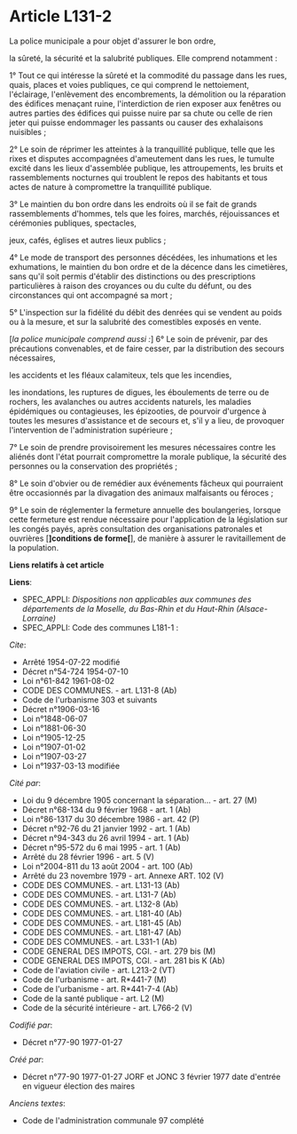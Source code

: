 # Article L131-2

La police municipale a pour objet d'assurer le bon ordre,

la sûreté, la sécurité et la salubrité publiques. Elle comprend notamment :

1° Tout ce qui intéresse la sûreté et la commodité du passage dans les rues, quais, places et voies publiques, ce qui
comprend le nettoiement, l'éclairage, l'enlèvement des encombrements, la démolition ou la réparation des édifices menaçant
ruine, l'interdiction de rien exposer aux fenêtres ou autres parties des édifices qui puisse nuire par sa chute ou celle de
rien jeter qui puisse endommager les passants ou causer des exhalaisons nuisibles ; 

2° Le soin de réprimer les atteintes à la tranquillité publique, telle que les rixes et disputes accompagnées d'ameutement
dans les rues, le tumulte excité dans les lieux d'assemblée publique, les attroupements, les bruits et rassemblements
nocturnes qui troublent le repos des habitants et tous actes de nature à compromettre la tranquillité publique. 

3° Le maintien du bon ordre dans les endroits où il se fait de grands rassemblements d'hommes, tels que les foires, marchés,
réjouissances et cérémonies publiques, spectacles,

jeux, cafés, églises et autres lieux publics ; 

4° Le mode de transport des personnes décédées, les inhumations et les exhumations, le maintien du bon ordre et de la décence
dans les cimetières, sans qu'il soit permis d'établir des distinctions ou des prescriptions particulières à raison des
croyances ou du culte du défunt, ou des circonstances qui ont accompagné sa mort ; 

5° L'inspection sur la fidélité du débit des denrées qui se vendent au poids ou à la mesure, et sur la salubrité des
comestibles exposés en vente.

[*la police municipale comprend aussi :*]    6° Le soin de prévenir, par des précautions convenables, et de faire cesser, par
la distribution des secours nécessaires,

les accidents et les fléaux calamiteux, tels que les incendies,

les inondations, les ruptures de digues, les éboulements de terre ou de rochers, les avalanches ou autres accidents naturels,
les maladies épidémiques ou contagieuses, les épizooties, de pourvoir d'urgence à toutes les mesures d'assistance et de
secours et, s'il y a lieu, de provoquer l'intervention de l'administration supérieure ; 

7° Le soin de prendre provisoirement les mesures nécessaires contre les aliénés dont l'état pourrait compromettre la morale
publique, la sécurité des personnes ou la conservation des propriétés ; 

8° Le soin d'obvier ou de remédier aux événements fâcheux qui pourraient être occasionnés par la divagation des animaux
malfaisants ou féroces ; 

9° Le soin de réglementer la fermeture annuelle des boulangeries, lorsque cette fermeture est rendue nécessaire pour
l'application de la législation sur les congés payés, après consultation des organisations patronales et ouvrières
[**]conditions de forme[**], de manière à assurer le ravitaillement de la population.

**Liens relatifs à cet article**

**Liens**:

  - SPEC_APPLI: *Dispositions non applicables aux communes des départements de la Moselle, du Bas-Rhin et du Haut-Rhin (Alsace-Lorraine)*
  - SPEC_APPLI: Code des communes L181-1 :

_Cite_:

  - Arrêté 1954-07-22 modifié
  - Décret n°54-724 1954-07-10
  - Loi n°61-842 1961-08-02
  - CODE DES COMMUNES. - art. L131-8 (Ab)
  - Code de l'urbanisme 303 et suivants
  - Décret n°1906-03-16
  - Loi n°1848-06-07
  - Loi n°1881-06-30
  - Loi n°1905-12-25
  - Loi n°1907-01-02
  - Loi n°1907-03-27
  - Loi n°1937-03-13 modifiée

_Cité par_:

  - Loi du 9 décembre 1905 concernant la séparation... - art. 27 (M)
  - Décret n°68-134 du 9 février 1968 - art. 1 (Ab)
  - Loi n°86-1317 du 30 décembre 1986 - art. 42 (P)
  - Décret n°92-76 du 21 janvier 1992 - art. 1 (Ab)
  - Décret n°94-343 du 26 avril 1994 - art. 1 (Ab)
  - Décret n°95-572 du 6 mai 1995 - art. 1 (Ab)
  - Arrêté du 28 février 1996 - art. 5 (V)
  - Loi n°2004-811 du 13 août 2004 - art. 100 (Ab)
  - Arrêté du 23 novembre 1979 - art. Annexe ART. 102 (V)
  - CODE DES COMMUNES. - art. L131-13 (Ab)
  - CODE DES COMMUNES. - art. L131-7 (Ab)
  - CODE DES COMMUNES. - art. L132-8 (Ab)
  - CODE DES COMMUNES. - art. L181-40 (Ab)
  - CODE DES COMMUNES. - art. L181-45 (Ab)
  - CODE DES COMMUNES. - art. L181-47 (Ab)
  - CODE DES COMMUNES. - art. L331-1 (Ab)
  - CODE GENERAL DES IMPOTS, CGI. - art. 279 bis (M)
  - CODE GENERAL DES IMPOTS, CGI. - art. 281 bis K (Ab)
  - Code de l'aviation civile - art. L213-2 (VT)
  - Code de l'urbanisme - art. R*441-7 (M)
  - Code de l'urbanisme - art. R*441-7-4 (Ab)
  - Code de la santé publique - art. L2 (M)
  - Code de la sécurité intérieure - art. L766-2 (V)

_Codifié par_:

  - Décret n°77-90 1977-01-27

_Créé par_:

  - Décret n°77-90 1977-01-27 JORF et JONC 3 février 1977 date d'entrée en vigueur élection des maires

_Anciens textes_:

  - Code de l'administration communale 97 complété
